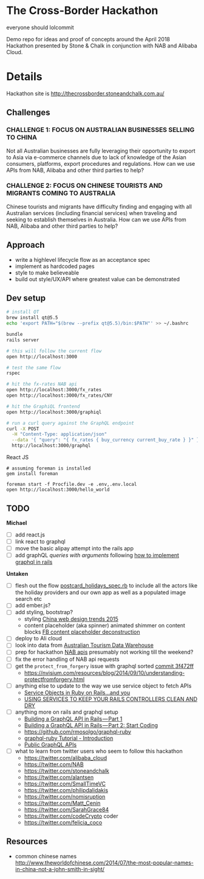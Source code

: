 # The Cross-Border Hackathon

everyone should lolcommit

Demo repo for ideas and proof of concepts around the April 2018 Hackathon
presented by Stone & Chalk in conjunction with NAB and Alibaba Cloud.

# Details

Hackathon site is http://thecrossborder.stoneandchalk.com.au/

## Challenges

### CHALLENGE 1: FOCUS ON AUSTRALIAN BUSINESSES SELLING TO CHINA
  Not all Australian businesses are fully leveraging their opportunity to
  export to Asia via e-commerce channels due to lack of knowledge of the Asian
  consumers, platforms, export procedures and regulations. How can we use APIs
  from NAB, Alibaba and other third parties to help?

### CHALLENGE 2: FOCUS ON CHINESE TOURISTS AND MIGRANTS COMING TO AUSTRALIA
  Chinese tourists and migrants have difficulty finding and engaging with all
  Australian services (including financial services) when traveling and seeking
  to establish themselves in Australia. How can we use APIs from NAB, Alibaba
  and other third parties to help?

## Approach

  * write a highlevel lifecycle flow as an acceptance spec
  * implement as hardcoded pages
  * style to make believeable
  * build out style/UX/API where greatest value can be demonstrated

## Dev setup

  ```sh
  # install QT
  brew install qt@5.5
  echo 'export PATH="$(brew --prefix qt@5.5)/bin:$PATH"' >> ~/.bashrc

  bundle
  rails server

  # this will follow the current flow
  open http://localhost:3000

  # test the same flow
  rspec

  # hit the fx-rates NAB api
  open http://localhost:3000/fx_rates
  open http://localhost:3000/fx_rates/CNY

  # hit the GraphiQL frontend
  open http://localhost:3000/graphiql

  # run a curl query against the GraphQL endpoint
  curl -X POST                                                              \
    -H "Content-Type: application/json"                                     \
    --data '{ "query": "{ fx_rates { buy_currency current_buy_rate } }" }'  \
    http://localhost:3000/graphql
  ```

  React JS

  ```
  # assuming foreman is installed
  gem install foreman

  foreman start -f Procfile.dev -e .env,.env.local
  open http://localhost:3000/hello_world
  ```

## TODO

  **Michael**
  - [ ] add react.js
  - [ ] link react to graphql
  - [ ] move the basic alipay attempt into the rails app
  - [ ] add graphQL _queries with arguments_
    following [how to implement graphql in rails](https://blog.codeship.com/how-to-implement-a-graphql-api-in-rails/)

  **Untaken**
  - [ ] flesh out the flow [postcard_holidays_spec.rb](/spec/features/lifecycle_flows/postcard_holidays_spec.rb)
    to include all the actors like the holiday providers and our own app as
    well as a populated image search etc
  - [ ] add ember.js?
  - [ ] add styling, bootstrap?
    - styling
      [China web design trends 2015](https://www.smashingmagazine.com/2015/02/china-web-design-trends-2015/)
    - content placeholder (aka spinner) animated shimmer on content blocks
      [FB content placeholder deconstruction](https://cloudcannon.com/deconstructions/2014/11/15/facebook-content-placeholder-deconstruction.html)
  - [ ] deploy to Ali cloud
  - [ ] look into data from [Australian Tourism Data Warehouse](https://atdw.com.au/)
  - [ ] prep for hackathon [NAB apis](https://hackathon-docs.api.extnp.nab.com.au/) presumably not working till the weekend?
  - [ ] fix the error handling of NAB api requests
  - [ ] get the `protect_from_forgery` issue with graphql sorted [commit 3f472ff](https://github.com/saramic/the-cross-border-hackathon-2018/commit/3f472ff7e06df1746c65fac5383006fcbffd3a7d)
    - https://nvisium.com/resources/blog/2014/09/10/understanding-protectfromforgery.html
  - [ ] anything else to update to the way we use service object to fetch APIs
    - [Service Objects in Ruby on Rails…and you](https://hackernoon.com/service-objects-in-ruby-on-rails-and-you-79ca8a1c946e)
    - [USING SERVICES TO KEEP YOUR RAILS CONTROLLERS CLEAN AND DRY](https://www.engineyard.com/blog/keeping-your-rails-controllers-dry-with-services)
  - [ ] anything more on rails and graphql setup
    - [Building a GraphQL API in Rails — Part 1](https://medium.com/@DrawandCode/building-a-graphql-api-in-rails-part-1-a40aaf7e165f)
    - [Building a GraphQL API in Rails — Part 2: Start Coding](https://medium.com/@DrawandCode/building-a-graphql-api-in-rails-part-start-coding-8b1de6d75041)
    - https://github.com/rmosolgo/graphql-ruby
    - [graphql-ruby Tutorial - Introduction](https://www.howtographql.com/graphql-ruby/0-introduction/)
    - [Public GraphQL APIs](https://github.com/APIs-guru/graphql-apis)
  - [ ] what to learn from twitter users who seem to follow this hackathon
    - https://twitter.com/alibaba_cloud
    - https://twitter.com/NAB
    - https://twitter.com/stoneandchalk
    - https://twitter.com/alantsen
    - https://twitter.com/SmallTimeVC
    - https://twitter.com/philipdalidakis
    - https://twitter.com/nomisruption
    - https://twitter.com/Matt_Cenin
    - https://twitter.com/SarahGrace84
    - https://twitter.com/codeCrypto coder
    - https://twitter.com/felicia_coco

## Resources

  * common chinese names http://www.theworldofchinese.com/2014/07/the-most-popular-names-in-china-not-a-john-smith-in-sight/

